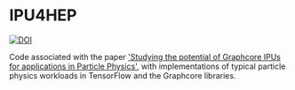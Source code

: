 # IPU4HEP
[![DOI](https://zenodo.org/badge/DOI/10.5281/zenodo.3993387.svg)](https://doi.org/10.5281/zenodo.3993387)

Code associated with the paper ['Studying the potential of Graphcore IPUs for applications in Particle Physics'](https://arxiv.org/abs/2008.09210), with implementations of typical particle physics workloads in TensorFlow and the Graphcore libraries.
